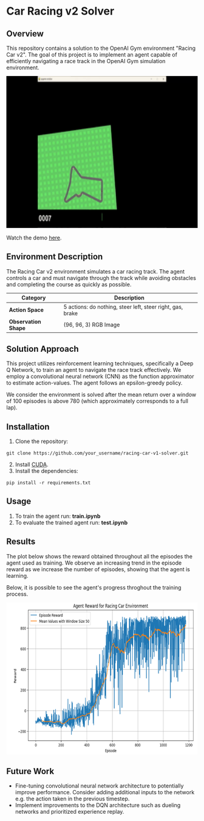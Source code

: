 # Car Racing v2 Solver


## Overview
This repository contains a solution to the OpenAI Gym environment "Racing Car v2". The goal of this project is to implement an agent capable of efficiently navigating a race track in the OpenAI Gym simulation environment.

<img src="https://raw.githubusercontent.com/Omar-MuGo/Deep-Reinforcement-Learning---Car-Racing/master/img/training.gif" alt="Training process" width="600" height="400" />

Watch the demo [here](https://youtu.be/C4P4RTBjbjs).

## Environment Description
The Racing Car v2 environment simulates a car racing track. The agent controls a car and must navigate through the track while avoiding obstacles and completing the course as quickly as possible.

|        Category       |               Description               |
|-----------------------|----------------------------------|
|   **Action Space**    | 5 actions: do nothing, steer left, steer right, gas, brake |
| **Observation Shape** |            (96, 96, 3) RGB Image           |


## Solution Approach
This project utilizes reinforcement learning techniques, specifically a Deep Q Network, to train an agent to navigate the race track effectively. We employ a convolutional neural network (CNN) as the function approximator to estimate action-values. The agent follows an epsilon-greedy policy.

We consider the environment is solved after the mean return over a window of 100 episodes is above 780 (which approximately corresponds to a full lap).


## Installation
1. Clone the repository:
```
git clone https://github.com/your_username/racing-car-v1-solver.git
```
2. Install [CUDA](https://docs.nvidia.com/cuda/cuda-installation-guide-microsoft-windows/index.html).
3. Install the dependencies:
```
pip install -r requirements.txt
```

## Usage
1. To train the agent run: **train.ipynb**
2. To evaluate the trained agent run: **test.ipynb**

## Results
The plot below shows the reward obtained throughout all the episodes the agent used as training. We observe an increasing trend in the episode reward as we increase the number of episodes, showing that the agent is learning.

Below, it is possible to see the agent's progress throghout the training process.

<img src="https://raw.githubusercontent.com/Omar-MuGo/Deep-Reinforcement-Learning---Car-Racing/master/img/agent_reward.png" alt="Training process" width="600" height="400" />

## Future Work
- Fine-tuning convolutional neural network architecture to potentially improve performance. Consider adding additional inputs to the network e.g. the action taken in the previous timestep.
- Implement improvements to the DQN architecture such as dueling networks and prioritized experience replay.
